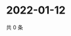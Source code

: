# 2022-01-12

共 0 条

<!-- BEGIN WEIBO -->
<!-- 最后更新时间 Wed Jan 12 2022 11:17:12 GMT+0800 (China Standard Time) -->

<!-- END WEIBO -->
